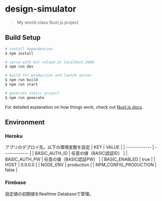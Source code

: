 # design-simulator

> My world-class Nuxt.js project

## Build Setup

```bash
# install dependencies
$ npm install

# serve with hot reload at localhost:3000
$ npm run dev

# build for production and launch server
$ npm run build
$ npm run start

# generate static project
$ npm run generate
```

For detailed explanation on how things work, check out [Nuxt.js docs](https://nuxtjs.org).

## Environment 
### Heroku
アプリのデプロイ先。以下の環境変数を設定
| KEY | VALUE |
| ------------- | ------------- |
| BASIC_AUTH_ID | 任意の値（BASIC認証ID） |
| BASIC_AUTH_PW | 任意の値（BASIC認証PW） |
| BASIC_ENABLED | true |
| HOST | 0.0.0.0 |
| NODE_ENV | production |
| NPM_CONFIG_PRODUCTION | false |

### Firebase
設定値の初期値をRealtime Databaseで管理。
